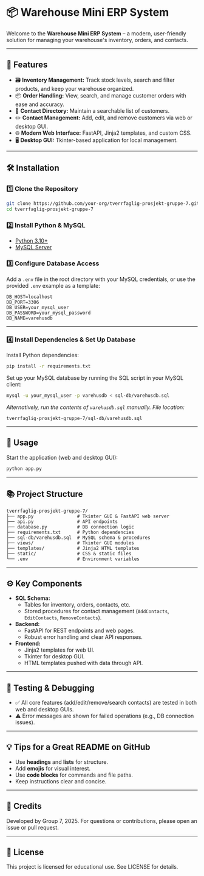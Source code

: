 # 📦 **Warehouse Mini ERP System**

Welcome to the **Warehouse Mini ERP System** – a modern, user-friendly solution for managing your warehouse's inventory, orders, and contacts.

---

## 🚀 **Features**

- 🗃️ **Inventory Management:** Track stock levels, search and filter products, and keep your warehouse organized.
- 📦 **Order Handling:** View, search, and manage customer orders with ease and accuracy.
- 📇 **Contact Directory:** Maintain a searchable list of customers.
- ✏️ **Contact Management:** Add, edit, and remove customers via web or desktop GUI.
- 🌐 **Modern Web Interface:** FastAPI, Jinja2 templates, and custom CSS.
- 🖥️ **Desktop GUI:** Tkinter-based application for local management.

---

## 🛠️ **Installation**

### 1️⃣ Clone the Repository

```bash
git clone https://github.com/your-org/tverrfaglig-prosjekt-gruppe-7.git
cd tverrfaglig-prosjekt-gruppe-7
```

### 2️⃣ Install Python & MySQL

- [Python 3.10+](https://www.python.org/downloads/)
- [MySQL Server](https://dev.mysql.com/downloads/installer/)

### 3️⃣ Configure Database Access

Add a `.env` file in the root directory with your MySQL credentials, or use the provided `.env` example as a template:

```env
DB_HOST=localhost
DB_PORT=3306
DB_USER=your_mysql_user
DB_PASSWORD=your_mysql_password
DB_NAME=varehusdb
```

---

### 4️⃣ Install Dependencies & Set Up Database

Install Python dependencies:

```bash
pip install -r requirements.txt
```

Set up your MySQL database by running the SQL script in your MySQL client:

```bash
mysql -u your_mysql_user -p varehusdb < sql-db/varehusdb.sql
```

_Alternatively, run the contents of `varehusdb.sql` manually. File location:_
```
tverrfaglig-prosjekt-gruppe-7/sql-db/varehusdb.sql
```

---

## 🏃 **Usage**

Start the application (web and desktop GUI):

```bash
python app.py
```

---

## 📚 **Project Structure**

```text
tverrfaglig-prosjekt-gruppe-7/
├── app.py                # Tkinter GUI & FastAPI web server
├── api.py                # API endpoints
├── database.py           # DB connection logic
├── requirements.txt      # Python dependencies
├── sql-db/varehusdb.sql  # MySQL schema & procedures
├── views/                # Tkinter GUI modules
├── templates/            # Jinja2 HTML templates
├── static/               # CSS & static files
└── .env                  # Environment variables
```

---

## ⚙️ **Key Components**

- **SQL Schema:**
  - Tables for inventory, orders, contacts, etc.
  - Stored procedures for contact management (`AddContacts`, `EditContacts`, `RemoveContacts`).
- **Backend:**
  - FastAPI for REST endpoints and web pages.
  - Robust error handling and clear API responses.
- **Frontend:**
  - Jinja2 templates for web UI.
  - Tkinter for desktop GUI.
  - HTML templates pushed with data through API.

---

## 🧪 **Testing & Debugging**

- ✅ All core features (add/edit/remove/search contacts) are tested in both web and desktop GUIs.
- ⚠️ Error messages are shown for failed operations (e.g., DB connection issues).

---

## 💡 **Tips for a Great README on GitHub**

- Use **headings** and **lists** for structure.
- Add **emojis** for visual interest.
- Use **code blocks** for commands and file paths.
- Keep instructions clear and concise.

---

## 🤝 **Credits**

Developed by Group 7, 2025. For questions or contributions, please open an issue or pull request.

---

## 📄 **License**

This project is licensed for educational use. See LICENSE for details.